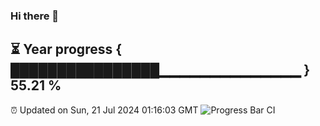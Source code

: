 ### Hi there 👋
⏳ Year progress { ████████████████▁▁▁▁▁▁▁▁▁▁▁▁▁▁ } 55.21 %
---
⏰ Updated on Sun, 21 Jul 2024 01:16:03 GMT
![Progress Bar CI](https://github.com/liununu/liununu/workflows/Progress%20Bar%20CI/badge.svg)
